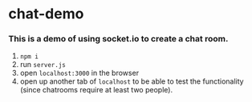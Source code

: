 # chat-demo
### This is a demo of using socket.io to create a chat room.

1. `npm i`
2. run `server.js`
3. open `localhost:3000` in the browser
4. open up another tab of `localhost` to be able to test the functionality (since chatrooms require at least two people).